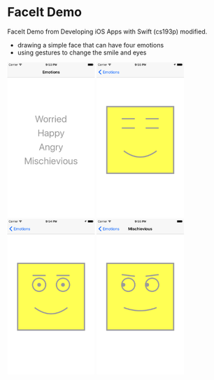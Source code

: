 # FaceIt Demo 
FaceIt Demo from Developing iOS Apps with Swift (cs193p) modified.
- drawing a simple face that can have four emotions
- using gestures to change the smile and eyes

<p>
  <img src="img/FaceIt_emotions.png" width="200">
  <img src="img/FaceIt_closedEyes.png" width="200">  
  <img src="img/FaceIt_happy.png" width="200">
  <img src="img/FaceIt_mischievious.png" width="200">
</p>
